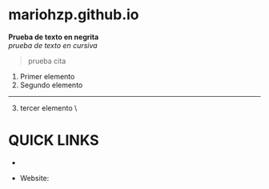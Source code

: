 # mariohzp.github.io
**Prueba de texto en negrita**
\
*prueba de texto en cursiva*
> prueba cita
1. Primer elemento
2. Segundo elemento
---
3. tercer elemento
\
# QUICK LINKS #
-
* Website:
